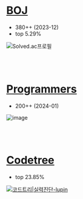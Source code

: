 # [BOJ](https://www.acmicpc.net/)

- 380++ (2023-12)
- top 5.29%

![Solved.ac프로필](https://mazassumnida.wtf/api/generate_badge?boj=lupin_dev)

<br/><br/>
# [Programmers](https://school.programmers.co.kr/learn/challenges)

- 200++ (2024-01)

![image](https://github.com/devLupin/algorithm/assets/33558083/95553a30-1e6f-4f0c-9349-b30452c43d14)

<br/><br/>
# [Codetree](https://www.codetree.ai/)

- top 23.85%

[![코드트리|실력진단-lupin](https://banner.codetree.ai/v1/banner/lupin)](https://www.codetree.ai/profiles/lupin)

